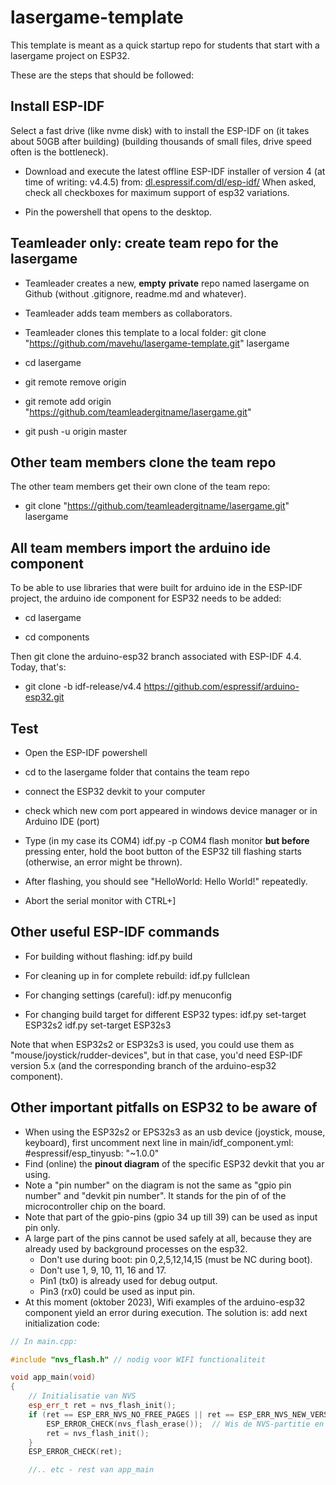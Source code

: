 # lasergame-template

This template is meant as a quick startup repo for students that start with a lasergame project on ESP32. 

These are the steps that should be followed:

## Install ESP-IDF

Select a fast drive (like nvme disk) with to install the ESP-IDF on (it takes about 50GB after building) (building thousands of small files, drive speed often is the bottleneck).

- Download and execute the latest offline ESP-IDF installer of version 4 (at time of writing: v4.4.5) from:
  [dl.espressif.com/dl/esp-idf/](https://dl.espressif.com/dl/esp-idf/)
  When asked, check all checkboxes for maximum support of esp32 variations.

- Pin the powershell that opens to the desktop.

## Teamleader only: create team repo for the lasergame

- Teamleader creates a new, **empty** **private** repo named lasergame on Github (without .gitignore, readme.md and whatever).

- Teamleader adds team members as collaborators.

- Teamleader clones this template to a local folder:
  git clone "https://github.com/mavehu/lasergame-template.git" lasergame

- cd lasergame

- git remote remove origin

- git remote add origin "https://github.com/teamleadergitname/lasergame.git"

- git push -u origin master

## Other team members clone the team repo

The other team members get their own clone of the team repo:

- git clone "https://github.com/teamleadergitname/lasergame.git" lasergame

## All team members import the arduino ide component

To be able to use libraries that were built for arduino ide in the ESP-IDF project, the arduino ide component for ESP32 needs to be added:

- cd lasergame

- cd components

Then git clone the arduino-esp32 branch associated with ESP-IDF 4.4.
Today, that's:

- git clone -b idf-release/v4.4 https://github.com/espressif/arduino-esp32.git

## Test

- Open the ESP-IDF powershell

- cd to the lasergame folder that contains the team repo

- connect the ESP32 devkit to your computer

- check which new com port appeared in windows device manager or in Arduino IDE (port)

- Type (in my case its COM4)
  idf.py -p COM4 flash monitor
  **but before** pressing enter, hold the boot button of the ESP32 till flashing starts (otherwise, an error might be thrown).

- After flashing, you should see "HelloWorld: Hello World!" repeatedly.

- Abort the serial monitor with CTRL+]

## Other useful ESP-IDF commands

- For building without flashing:
  idf.py build

- For cleaning up in for complete rebuild:
  idf.py fullclean

- For changing settings (careful):
  idf.py menuconfig

- For changing build target for different ESP32 types:
  idf.py set-target ESP32s2
  idf.py set-target ESP32s3

Note that when ESP32s2 or ESP32s3 is used, you could use them as "mouse/joystick/rudder-devices",
but in that case, you'd need ESP-IDF version 5.x (and the corresponding branch of the arduino-esp32 component).

## Other important pitfalls on ESP32 to be aware of

- When using the ESP32s2 or EPS32s3 as an usb device (joystick, mouse, keyboard), first uncomment next line in main/idf_component.yml:
  #espressif/esp_tinyusb: "~1.0.0"
- Find (online) the **pinout diagram** of the specific ESP32 devkit that you ar using. 
- Note a "pin number" on the diagram is not the same as "gpio pin number" and "devkit pin number". It stands for the pin of of the microcontroller chip on the board.
- Note that part of the gpio-pins (gpio 34 up till 39) can be used as input pin only.
- A large part of the pins cannot be used safely at all, because they are already used by background processes on the esp32.
  - Don't use during boot: pin 0,2,5,12,14,15 (must be NC during boot).
  - Don't use 1, 9, 10, 11, 16 and 17.
  - Pin1 (tx0) is already used for debug output.
  - Pin3 (rx0) could be used as input pin.
- At this moment (oktober 2023), Wifi examples of the arduino-esp32 component yield an error during execution. The solution is: add next initialization code:

```cpp
// In main.cpp:

#include "nvs_flash.h" // nodig voor WIFI functionaliteit

void app_main(void)
{
    // Initialisatie van NVS
    esp_err_t ret = nvs_flash_init();
    if (ret == ESP_ERR_NVS_NO_FREE_PAGES || ret == ESP_ERR_NVS_NEW_VERSION_FOUND) {
        ESP_ERROR_CHECK(nvs_flash_erase());  // Wis de NVS-partitie en probeer opnieuw
        ret = nvs_flash_init();
    }
    ESP_ERROR_CHECK(ret);

    //.. etc - rest van app_main
```
